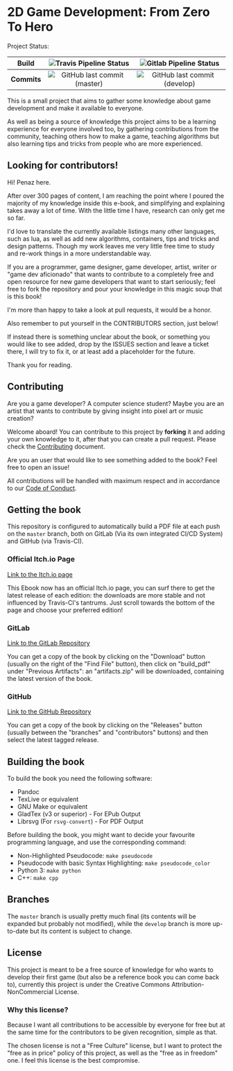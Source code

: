2D Game Development: From Zero To Hero
======================================

Project Status:

|**Build** | ![Travis Pipeline Status](https://img.shields.io/travis/Penaz91/2DGD_F0TH?label=Travis%20Build&style=for-the-badge) | ![Gitlab Pipeline Status](https://img.shields.io/gitlab/pipeline/Penaz/2DGD_F0TH?label=Gitlab%20Build&style=for-the-badge)|
|:---------:|:--------------------:|:------------------------------:|
|**Commits** | ![GitHub last commit (master)](https://img.shields.io/github/last-commit/penaz91/2DGD_F0TH/master?label=Last%20Commit%20%28master%29&style=for-the-badge) | ![GitHub last commit (develop)](https://img.shields.io/github/last-commit/penaz91/2DGD_F0TH/develop?label=Last%20Commit%20%28develop%29&style=for-the-badge) |

This is a small project that aims to gather some knowledge about game development and make it available to everyone.

As well as being a source of knowledge this project aims to be a learning experience for everyone involved too, by gathering contributions from the community, teaching others how to make a game, teaching algorithms but also learning tips and tricks from people who are more experienced.

Looking for contributors!
--------------------------

Hi! Penaz here.

After over 300 pages of content, I am reaching the point where I poured the majority of my knowledge inside this e-book, and simplifying and explaining takes away a lot of time. With the little time I have, research can only get me so far.

I'd love to translate the currently available listings many other languages, such as lua, as well as add new algorithms, containers, tips and tricks and design patterns. Though my work leaves me very little free time to study and re-work things in a more understandable way.

If you are a programmer, game designer, game developer, artist, writer or "game dev aficionado" that wants to contribute to a completely free and open resource for new game developers that want to start seriously; feel free to fork the repository and pour your knowledge in this magic soup that is this book!

I'm more than happy to take a look at pull requests, it would be a honor.

Also remember to put yourself in the CONTRIBUTORS section, just below!

If instead there is something unclear about the book, or something you would like to see added, drop by the ISSUES section and leave a ticket there, I will try to fix it, or at least add a placeholder for the future.

Thank you for reading.

Contributing
-------------

Are you a game developer? A computer science student? Maybe you are an artist that wants to contribute by giving insight into pixel art or music creation?

Welcome aboard! You can contribute to this project by **forking** it and adding your own knowledge to it, after that you can create a pull request. Please check the [Contributing](CONTRIBUTING.md) document.

Are you an user that would like to see something added to the book? Feel free to open an issue!

All contributions will be handled with maximum respect and in accordance to our [Code of Conduct](CODE_OF_CONDUCT.md).

Getting the book
-----------------

This repository is configured to automatically build a PDF file at each push on the `master` branch, both on GitLab (Via its own integrated CI/CD System) and GitHub (via Travis-CI).

### Official Itch.io Page

[Link to the Itch.io page](https://therealpenaz91.itch.io/2dgd-f0th)

This Ebook now has an official Itch.io page, you can surf there to get the latest release of each edition: the downloads are more stable and not influenced by Travis-CI's tantrums. Just scroll towards the bottom of the page and choose your preferred edition!

### GitLab

[Link to the GitLab Repository](https://gitlab.com/Penaz/2dgd_f0th/)

You can get a copy of the book by clicking on the "Download" button (usually on the right of the "Find File" button), then click on "build_pdf" under "Previous Artifacts": an "artifacts.zip" will be downloaded, containing the latest version of the book.

### GitHub

[Link to the GitHub Repository](https://github.com/Penaz91/2DGD_F0TH)

You can get a copy of the book by clicking on the "Releases" button (usually between the "branches" and "contributors" buttons) and then select the latest tagged release.

Building the book
-------------------

To build the book you need the following software:

- Pandoc
- TexLive or equivalent
- GNU Make or equivalent
- GladTex (v3 or superior) - For EPub Output
- Librsvg (For `rsvg-convert`) - For PDF Output

Before building the book, you might want to decide your favourite programming language, and use the corresponding command:

- Non-Highlighted Pseudocode: `make pseudocode`
- Pseudocode with basic Syntax Highlighting: `make pseudocode_color`
- Python 3: `make python`
- C++: `make cpp`

Branches
--------

The `master` branch is usually pretty much final (its contents will be expanded but probably not modified), while the `develop` branch is more up-to-date but its content is subject to change.

License
--------

This project is meant to be a free source of knowledge for who wants to develop their first game (but also be a reference book you can come back to), currently this project is under the Creative Commons Attribution-NonCommercial License.

### Why this license?

Because I want all contributions to be accessible by everyone for free but at the same time for the contributors to be given recognition, simple as that.

The chosen license is not a "Free Culture" license, but I want to protect the "free as in price" policy of this project, as well as the "free as in freedom" one. I feel this license is the best compromise.
